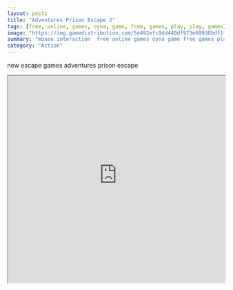 ```yaml
---
layout: posts
title: "Adventures Prison Escape 2"
tags: [free, online, games, oyna, game, free, games, play, play, games]
image: "https://img.gamedistribution.com/5e492efc9dd440df973e69938bdf1fef.jpg"
summary: "mouse interaction  free online games oyna game free games play play games"
category: "Action"
---
```


new escape games adventures prison escape

<iframe width="100%" height="480px;" src="https://flash.gamedistribution.com?game=5e492efc9dd440df973e69938bdf1fef"></iframe>